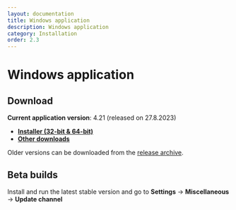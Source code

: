```yaml
---
layout: documentation
title: Windows application
description: Windows application
category: Installation
order: 2.3
---
```


# Windows application

## Download

**Current application version**: 4.21 (released on 27.8.2023)

- **[Installer (32-bit & 64-bit)](https://github.com/airdcpp/airdcpp-windows/releases/download/4.21/AirDC_Installer_4.21.exe)**
- **[Other downloads](https://github.com/airdcpp/airdcpp-windows/releases/tag/4.21)**

Older versions can be downloaded from the [release archive](https://github.com/airdcpp/airdcpp-windows/releases).


## Beta builds

Install and run the latest stable version and go to **Settings** -> **Miscellaneous** -> **Update channel**
